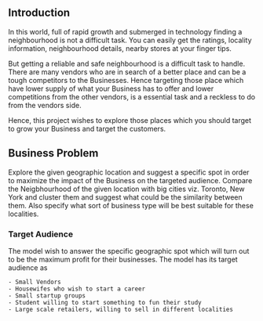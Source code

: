 ## Introduction

In this world, full of rapid growth and submerged in technology finding a neighbourhood is not a difficult task. You can easily get the ratings, locality information, neighbourhood details, nearby stores at your finger tips.

But getting a reliable and safe neighbourhood is a difficult task to handle. There are many vendors who are in search of a better place and can be a tough competitors to the Businesses. Hence targeting those place which have lower supply of what your Business has to offer and lower competitions from the other vendors, is a essential task and a reckless to do from the vendors side.

Hence, this project wishes to explore those places which you should target to grow your Business and target the customers. 

## Business Problem

Explore the given geographic location and suggest a specific spot in order to maximize the impact of the Business on the targeted audience. Compare the Neigbhourhood of the given location with big cities viz. Toronto, New York and cluster them and suggest what could be the similarity between them.
Also specify what sort of business type will be best suitable for these localities.

### Target Audience

The model wish to answer the specific geographic spot which will turn out to be the maximum profit for their businesses. The model has its target audience as

    - Small Vendors
    - Housewifes who wish to start a career
    - Small startup groups
    - Student willing to start something to fun their study
    - Large scale retailers, willing to sell in different localities

 